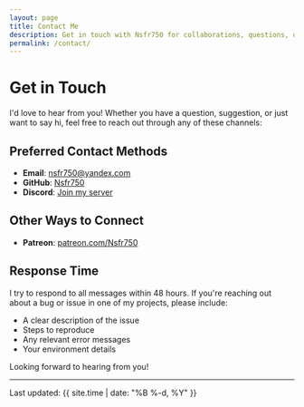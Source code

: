 ```yaml
---
layout: page
title: Contact Me
description: Get in touch with Nsfr750 for collaborations, questions, or just to say hello
permalink: /contact/
---
```


# Get in Touch

I'd love to hear from you! Whether you have a question, suggestion, or just want to say hi, feel free to reach out through any of these channels:

## Preferred Contact Methods

- **Email**: [nsfr750@yandex.com](mailto:nsfr750@yandex.com)
- **GitHub**: [Nsfr750](https://github.com/Nsfr750)
- **Discord**: [Join my server](https://discord.gg/ryqNeuRYjD)

## Other Ways to Connect

- **Patreon**: [patreon.com/Nsfr750](https://www.patreon.com/Nsfr750)

## Response Time

I try to respond to all messages within 48 hours. If you're reaching out about a bug or issue in one of my projects, please include:

- A clear description of the issue
- Steps to reproduce
- Any relevant error messages
- Your environment details

Looking forward to hearing from you!

---

Last updated: {{ site.time | date: "%B %-d, %Y" }}
